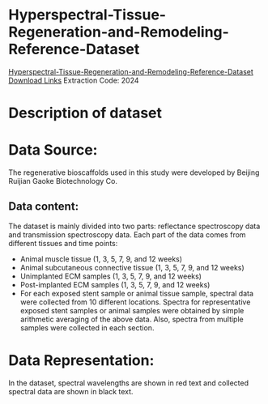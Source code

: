 # Hyperspectral-Tissue-Regeneration-and-Remodeling-Reference-Dataset

[Hyperspectral-Tissue-Regeneration-and-Remodeling-Reference-Dataset Download Links](https://pan.baidu.com/s/1DUlTJCZXvWk0VFEwPgoysA)
Extraction Code: 2024

# Description of dataset
# Data Source:
The regenerative bioscaffolds used in this study were developed by Beijing Ruijian Gaoke Biotechnology Co.
 
## Data content:
The dataset is mainly divided into two parts: reflectance spectroscopy data and transmission spectroscopy data. Each part of the data comes from different tissues and time points:
 
- Animal muscle tissue (1, 3, 5, 7, 9, and 12 weeks)
- Animal subcutaneous connective tissue (1, 3, 5, 7, 9, and 12 weeks)
- Unimplanted ECM samples (1, 3, 5, 7, 9, and 12 weeks)
- Post-implanted ECM samples (1, 3, 5, 7, 9, and 12 weeks)
- For each exposed stent sample or animal tissue sample, spectral data were collected from 10 different locations. Spectra for representative exposed stent samples or animal samples were obtained by simple arithmetic averaging of the above data. Also, spectra from multiple samples were collected in each section.
 
# Data Representation:
In the dataset, spectral wavelengths are shown in red text and collected spectral data are shown in black text.
